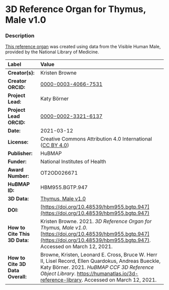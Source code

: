 # 3D Reference Organ for Thymus, Male v1.0

### Description
[This reference organ](https://humanatlas.io/3d-reference-library) was created using data from the Visible Human Male, provided by the National Library of Medicine.

| Label | Value |
| :------------- |:-------------|
| **Creator(s):** | Kristen Browne |
| **Creator ORCID:** | [0000-0003-4066-7531](https://orcid.org/0000-0003-4066-7531) |
| **Project Lead:** | Katy B&ouml;rner |
| **Project Lead ORCID:** | [0000-0002-3321-6137](https://orcid.org/0000-0002-3321-6137) |
| **Date:** | 2021-03-12 |
| **License:** | Creative Commons Attribution 4.0 International ([CC BY 4.0](https://creativecommons.org/licenses/by/4.0/)) |
| **Publisher:** | HuBMAP |
| **Funder:** | National Institutes of Health |
| **Award Number:** | OT2OD026671 |
| **HuBMAP ID:** | HBM955.BGTP.947 |
| **3D Data:** | [Thymus, Male v1.0](https://hubmapconsortium.github.io/ccf-releases/v1.0/models/VH_M_Thymus.glb) |
| **DOI:** | [https://doi.org/10.48539/hbm955.bgtp.947](https://doi.org/10.48539/hbm955.bgtp.947) |
| **How to Cite This 3D Data:** | Kristen Browne. 2021. *3D Reference Organ for Thymus, Male v1.0.* [https://doi.org/10.48539/hbm955.bgtp.947](https://doi.org/10.48539/hbm955.bgtp.947). Accessed on March 12, 2021. |
| **How to Cite 3D Data Overall:** | Browne, Kristen, Leonard E. Cross, Bruce W. Herr II, Lisel Record, Ellen Quardokus, Andreas Bueckle, Katy B&ouml;rner. 2021. *HuBMAP CCF 3D Reference Object Library*. https://humanatlas.io/3d-reference-library. Accessed on March 12, 2021. |